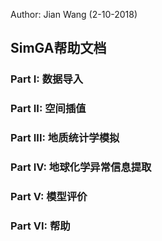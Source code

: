 Author: Jian Wang (2-10-2018)

## SimGA帮助文档

### Part I: 数据导入



### Part II: 空间插值



### Part III: 地质统计学模拟


### Part IV: 地球化学异常信息提取


### Part V: 模型评价


### Part VI: 帮助
